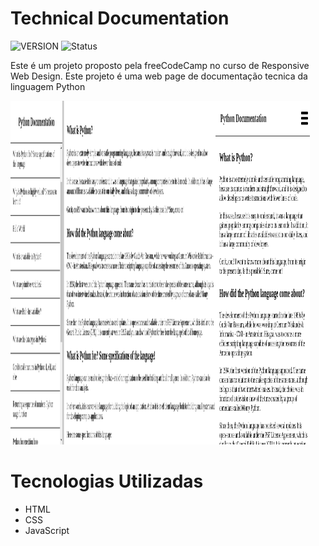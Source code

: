 # Technical Documentation

![VERSION](http://img.shields.io/static/v1?label=VERSION&message=1.0.0&color=informational&style=appveyor)
![Status](http://img.shields.io/static/v1?label=STATUS&message=Finalizado&color=sucessw&style=appveyor)

Este é um projeto proposto pela freeCodeCamp no curso de Responsive Web Design. Este projeto é uma web page de 
documentação tecnica da linguagem Python

<div>
    <img align="left" width="65%" height="550" src="img/FCC-Technical-Documentation.png" alt="Technical Doc">
    <img width="30%" height="550" src="img/FCC-Technical-Documentation-Mobile.png" alt="Technical Doc mobile">
</div>

# Tecnologias Utilizadas

- HTML
- CSS
- JavaScript